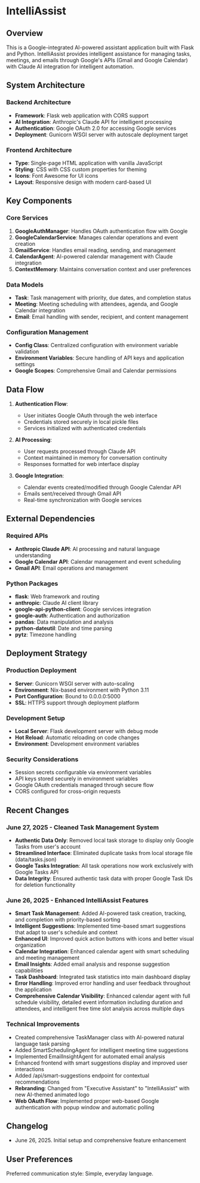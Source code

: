 # IntelliAssist

## Overview

This is a Google-integrated AI-powered assistant application built with Flask and Python. IntelliAssist provides intelligent assistance for managing tasks, meetings, and emails through Google's APIs (Gmail and Google Calendar) with Claude AI integration for intelligent automation.

## System Architecture

### Backend Architecture
- **Framework**: Flask web application with CORS support
- **AI Integration**: Anthropic's Claude API for intelligent processing
- **Authentication**: Google OAuth 2.0 for accessing Google services
- **Deployment**: Gunicorn WSGI server with autoscale deployment target

### Frontend Architecture
- **Type**: Single-page HTML application with vanilla JavaScript
- **Styling**: CSS with CSS custom properties for theming
- **Icons**: Font Awesome for UI icons
- **Layout**: Responsive design with modern card-based UI

## Key Components

### Core Services
1. **GoogleAuthManager**: Handles OAuth authentication flow with Google
2. **GoogleCalendarService**: Manages calendar operations and event creation
3. **GmailService**: Handles email reading, sending, and management
4. **CalendarAgent**: AI-powered calendar management with Claude integration
5. **ContextMemory**: Maintains conversation context and user preferences

### Data Models
- **Task**: Task management with priority, due dates, and completion status
- **Meeting**: Meeting scheduling with attendees, agenda, and Google Calendar integration
- **Email**: Email handling with sender, recipient, and content management

### Configuration Management
- **Config Class**: Centralized configuration with environment variable validation
- **Environment Variables**: Secure handling of API keys and application settings
- **Google Scopes**: Comprehensive Gmail and Calendar permissions

## Data Flow

1. **Authentication Flow**:
   - User initiates Google OAuth through the web interface
   - Credentials stored securely in local pickle files
   - Services initialized with authenticated credentials

2. **AI Processing**:
   - User requests processed through Claude API
   - Context maintained in memory for conversation continuity
   - Responses formatted for web interface display

3. **Google Integration**:
   - Calendar events created/modified through Google Calendar API
   - Emails sent/received through Gmail API
   - Real-time synchronization with Google services

## External Dependencies

### Required APIs
- **Anthropic Claude API**: AI processing and natural language understanding
- **Google Calendar API**: Calendar management and event scheduling
- **Gmail API**: Email operations and management

### Python Packages
- **flask**: Web framework and routing
- **anthropic**: Claude AI client library
- **google-api-python-client**: Google services integration
- **google-auth**: Authentication and authorization
- **pandas**: Data manipulation and analysis
- **python-dateutil**: Date and time parsing
- **pytz**: Timezone handling

## Deployment Strategy

### Production Deployment
- **Server**: Gunicorn WSGI server with auto-scaling
- **Environment**: Nix-based environment with Python 3.11
- **Port Configuration**: Bound to 0.0.0.0:5000
- **SSL**: HTTPS support through deployment platform

### Development Setup
- **Local Server**: Flask development server with debug mode
- **Hot Reload**: Automatic reloading on code changes
- **Environment**: Development environment variables

### Security Considerations
- Session secrets configurable via environment variables
- API keys stored securely in environment variables
- Google OAuth credentials managed through secure flow
- CORS configured for cross-origin requests

## Recent Changes

### June 27, 2025 - Cleaned Task Management System
- **Authentic Data Only**: Removed local task storage to display only Google Tasks from user's account
- **Streamlined Interface**: Eliminated duplicate tasks from local storage file (data/tasks.json)
- **Google Tasks Integration**: All task operations now work exclusively with Google Tasks API
- **Data Integrity**: Ensured authentic task data with proper Google Task IDs for deletion functionality

### June 26, 2025 - Enhanced IntelliAssist Features
- **Smart Task Management**: Added AI-powered task creation, tracking, and completion with priority-based sorting
- **Intelligent Suggestions**: Implemented time-based smart suggestions that adapt to user's schedule and context
- **Enhanced UI**: Improved quick action buttons with icons and better visual organization
- **Calendar Integration**: Enhanced calendar agent with smart scheduling and meeting management
- **Email Insights**: Added email analysis and response suggestion capabilities
- **Task Dashboard**: Integrated task statistics into main dashboard display
- **Error Handling**: Improved error handling and user feedback throughout the application
- **Comprehensive Calendar Visibility**: Enhanced calendar agent with full schedule visibility, detailed event information including duration and attendees, and intelligent free time slot analysis across multiple days

### Technical Improvements
- Created comprehensive TaskManager class with AI-powered natural language task parsing
- Added SmartSchedulingAgent for intelligent meeting time suggestions
- Implemented EmailInsightAgent for automated email analysis
- Enhanced frontend with smart suggestions display and improved user interactions
- Added /api/smart-suggestions endpoint for contextual recommendations
- **Rebranding**: Changed from "Executive Assistant" to "IntelliAssist" with new AI-themed animated logo
- **Web OAuth Flow**: Implemented proper web-based Google authentication with popup window and automatic polling

## Changelog

- June 26, 2025. Initial setup and comprehensive feature enhancement

## User Preferences

Preferred communication style: Simple, everyday language.